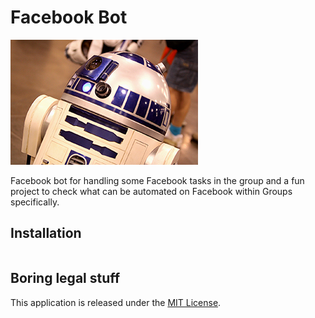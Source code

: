 # Facebook Bot

![Facebook Bot](bot.png)

Facebook bot for handling some Facebook tasks in the group and a fun project to check what can be automated on Facebook
within Groups specifically.

## Installation

```php

```

## Boring legal stuff

This application is released under the [MIT License](LICENSE).
